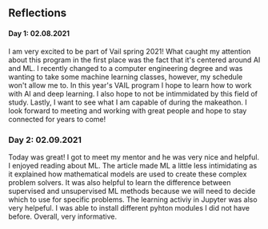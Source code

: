 ## Reflections
#### Day 1: 02.08.2021
I am very excited to be part of Vail spring 2021! What caught my attention about this program in the first place was the fact that it's centered around AI and ML. I recently changed to a computer engineering degree and was wanting to take some machine learning classes, however, my schedule won't allow me to. In this year's VAIL program I hope to learn how to work with AI and deep learning. I also hope to not be intimmidated by this field of study. Lastly, I want to see what I am capable of during the makeathon. I look forward to meeting and working with great people and hope to stay connected for years to come!

### Day 2: 02.09.2021
Today was great! I got to meet my mentor and he was very nice and helpful. I enjoyed reading about ML. The article made ML a little less intimidating as it explained how mathematical models are used to create these complex problem solvers. It was also helpful to learn the difference between supervised and unsupervised ML methods because we will need to decide which to use for specific problems. The learning activiy in Jupyter was also very helpeful. I was able to install different pyhton modules I did not have before. Overall, very informative. 
